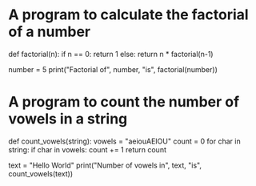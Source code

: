 # A program to calculate the factorial of a number
def factorial(n):
    if n == 0:
        return 1
    else:
        return n * factorial(n-1)

number = 5
print("Factorial of", number, "is", factorial(number))

# A program to count the number of vowels in a string
def count_vowels(string):
    vowels = "aeiouAEIOU"
    count = 0
    for char in string:
        if char in vowels:
            count += 1
    return count

text = "Hello World"
print("Number of vowels in", text, "is", count_vowels(text))
